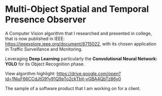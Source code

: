 #  Multi-Object Spatial and Temporal Presence Observer 

A Computer Vision algorithm that I researched and presented in college, that is now published in IEEE: https://ieeexplore.ieee.org/document/8715022, with its chosen application in Traffic Surveillance and Monitoring. 

Leveraging **Deep Learning** particularly the **Convolutional Neural Network: YOLO** for its Object Recognition phase.


View algorithm highlight: https://drive.google.com/open?id=1NiuF66CCdJtG91y91Q9pTo2ckTbjt-vGBA4QbTz86y0

The sample of a software product that I am working on for a client.
